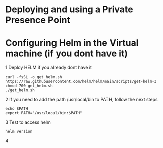 Deploying and using a Private Presence Point
=

# Configuring Helm in the Virtual machine (if you dont have it)
1 Deploy HELM if you already dont have it

    curl -fsSL -o get_helm.sh https://raw.githubusercontent.com/helm/helm/main/scripts/get-helm-3
    chmod 700 get_helm.sh
    ./get_helm.sh

2 If you need to add the path /usr/local/bin to PATH, follow the next steps

    echo $PATH
    export PATH="/usr/local/bin:$PATH"

3 Test to access helm 

    helm version

4 
